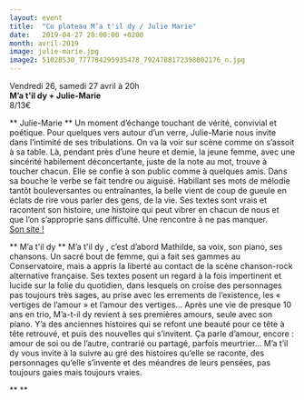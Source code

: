 ```yaml
---
layout: event
title:  "Co plateau M’a t'il dy / Julie Marie"
date:   2019-04-27 20:00:00 +0200
month: avril-2019
image: julie-marie.jpg
image2: 51028530_777784295935478_7924788172398002176_n.jpg
---
```



Vendredi 26, samedi 27 avril à 20h  
**M’a t'il dy + Julie-Marie**  
8/13€


**
Julie-Marie  ** Un moment d’échange touchant de vérité, convivial et poétique. Pour quelques vers autour d’un verre, Julie-Marie nous invite dans l’intimité de ses tribulations. On va la voir sur scène comme on s’assoit à sa table. Là, pendant près d’une heure et demie, la jeune femme, avec une sincérité habilement déconcertante, juste de la note au mot, trouve à toucher chacun. Elle se confie à son public comme à quelques amis. Dans sa bouche le verbe se fait tendre ou aiguisé. Habillant ses mots de mélodie tantôt bouleversantes ou entraînantes, la belle vient de coup de gueule en éclats de rire vous parler des gens, de la vie. Ses textes sont vrais et racontent son histoire, une histoire qui peut vibrer en chacun de nous et que l’on s’approprie sans difficulté. Une rencontre à ne pas manquer.  
[Son site !](https://www.julie-marie.net/)


**
M’a t'il dy  ** M’a t'il dy , c’est d’abord Mathilde, sa voix, son piano, ses chansons. Un sacré bout de femme, qui a fait ses gammes au Conservatoire, mais a appris la liberté au contact de la scène chanson-rock alternative française. Ses textes posent un regard à la fois impertinent et lucide sur la folie du quotidien, dans lesquels on croise des personnages pas toujours très sages, au prise avec les errements de l’existence, les « vertiges de l’amour » et l’amour des vertiges… Après une vie de presque 10 ans en trio, M’a-t-il dy revient à ses premières amours, seule avec son piano. Y’a des anciennes histoires qui se refont une beauté pour ce tête à tête retrouvé, et puis des nouvelles qui s’invitent. Ça parle d’amour, encore : amour de soi ou de l’autre, contrarié ou partagé, parfois meurtrier… M’a t’il dy vous invite à la suivre au gré des histoires qu’elle se raconte, des personnages qu’elle s’invente et des méandres de leurs pensées, pas toujours gaies mais toujours vraies.

** **